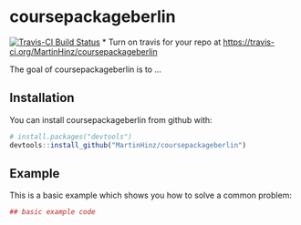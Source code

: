 
<!-- README.md is generated from README.Rmd. Please edit that file -->
coursepackageberlin
===================

[![Travis-CI Build Status](https://travis-ci.org/MartinHinz/coursepackageberlin.svg?branch=master)](https://travis-ci.org/MartinHinz/coursepackageberlin) \* Turn on travis for your repo at <https://travis-ci.org/MartinHinz/coursepackageberlin>

The goal of coursepackageberlin is to ...

Installation
------------

You can install coursepackageberlin from github with:

``` r
# install.packages("devtools")
devtools::install_github("MartinHinz/coursepackageberlin")
```

Example
-------

This is a basic example which shows you how to solve a common problem:

``` r
## basic example code
```

